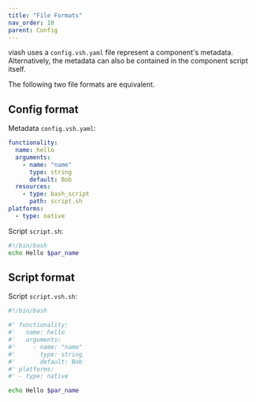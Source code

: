 ```yaml
---
title: "File Formats"
nav_order: 10
parent: Config
---
```


viash uses a `config.vsh.yaml` file represent a component's metadata. Alternatively, the metadata can also be contained in the component script itself. 

The following two file formats are equivalent.

## Config format 

Metadata `config.vsh.yaml`:

```yaml
functionality:
  name: hello
  arguments:
    - name: "name"
      type: string
      default: Bob
  resources:
    - type: bash_script
      path: script.sh
platforms:
  - type: native
```

Script `script.sh`:

```bash
#!/bin/bash
echo Hello $par_name
```

## Script format

Script `script.vsh.sh`:

```bash
#!/bin/bash

#' functionality:
#'   name: hello
#'   arguments:
#'     - name: "name"
#'       type: string
#'       default: Bob
#' platforms:
#' - type: native

echo Hello $par_name
```

